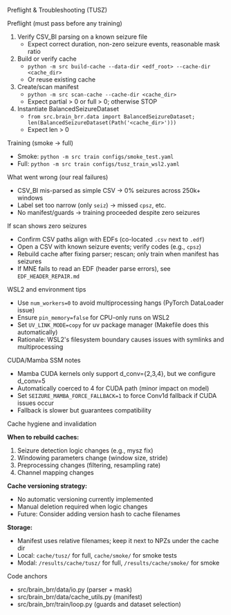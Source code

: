 Preflight & Troubleshooting (TUSZ)

Preflight (must pass before any training)

1) Verify CSV_BI parsing on a known seizure file
   - Expect correct duration, non-zero seizure events, reasonable mask ratio
2) Build or verify cache
   - `python -m src build-cache --data-dir <edf_root> --cache-dir <cache_dir>`
   - Or reuse existing cache
3) Create/scan manifest
   - `python -m src scan-cache --cache-dir <cache_dir>`
   - Expect partial > 0 or full > 0; otherwise STOP
4) Instantiate BalancedSeizureDataset
   - `from src.brain_brr.data import BalancedSeizureDataset; len(BalancedSeizureDataset(Path('<cache_dir>')))`
   - Expect len > 0

Training (smoke → full)

- Smoke: `python -m src train configs/smoke_test.yaml`
- Full: `python -m src train configs/tusz_train_wsl2.yaml`

What went wrong (our real failures)

- CSV_BI mis-parsed as simple CSV → 0% seizures across 250k+ windows
- Label set too narrow (only `seiz`) → missed `cpsz`, etc.
- No manifest/guards → training proceeded despite zero seizures

If scan shows zero seizures

- Confirm CSV paths align with EDFs (co-located `.csv` next to `.edf`)
- Open a CSV with known seizure events; verify codes (e.g., `cpsz`)
- Rebuild cache after fixing parser; rescan; only train when manifest has seizures
- If MNE fails to read an EDF (header parse errors), see `EDF_HEADER_REPAIR.md`

WSL2 and environment tips

- Use `num_workers=0` to avoid multiprocessing hangs (PyTorch DataLoader issue)
- Ensure `pin_memory=false` for CPU-only runs on WSL2
- Set `UV_LINK_MODE=copy` for uv package manager (Makefile does this automatically)
- Rationale: WSL2's filesystem boundary causes issues with symlinks and multiprocessing

CUDA/Mamba SSM notes

- Mamba CUDA kernels only support d_conv={2,3,4}, but we configure d_conv=5
- Automatically coerced to 4 for CUDA path (minor impact on model)
- Set `SEIZURE_MAMBA_FORCE_FALLBACK=1` to force Conv1d fallback if CUDA issues occur
- Fallback is slower but guarantees compatibility

Cache hygiene and invalidation

**When to rebuild caches:**
1. Seizure detection logic changes (e.g., mysz fix)
2. Windowing parameters change (window size, stride)
3. Preprocessing changes (filtering, resampling rate)
4. Channel mapping changes

**Cache versioning strategy:**
- No automatic versioning currently implemented
- Manual deletion required when logic changes
- Future: Consider adding version hash to cache filenames

**Storage:**
- Manifest uses relative filenames; keep it next to NPZs under the cache dir
- Local: `cache/tusz/` for full, `cache/smoke/` for smoke tests
- Modal: `/results/cache/tusz/` for full, `/results/cache/smoke/` for smoke

Code anchors

- src/brain_brr/data/io.py (parser + mask)
- src/brain_brr/data/cache_utils.py (manifest)
- src/brain_brr/train/loop.py (guards and dataset selection)
